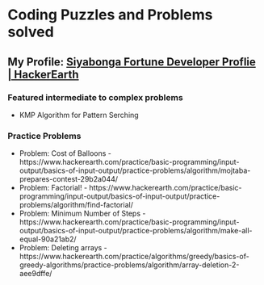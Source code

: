 <h1> Coding Puzzles and Problems solved </h1>

<p>
 <h2> 
   My Profile:  
   <a href="https://www.hackerearth.com/@nkunaf.sf" target="_blank">Siyabonga Fortune Developer Proflie | HackerEarth </a>  
 </h2>  
</p>

<p>
  <h3> Featured intermediate to complex problems </h3>
  <ul>
    <li>KMP Algorithm for Pattern Serching</li>
  </ul>
</p>
  
<p>
<h3> Practice Problems </h3>
  
<ul>  
  <li>
    Problem: Cost of Balloons
  - https://www.hackerearth.com/practice/basic-programming/input-output/basics-of-input-output/practice-problems/algorithm/mojtaba-prepares-contest-29b2a044/
  </li>
  <li>
    Problem: Factorial!
  - https://www.hackerearth.com/practice/basic-programming/input-output/basics-of-input-output/practice-problems/algorithm/find-factorial/
  </li>   
  <li>
    Problem: Minimum Number of Steps
    - https://www.hackerearth.com/practice/basic-programming/input-output/basics-of-input-output/practice-problems/algorithm/make-all-equal-90a21ab2/
  </li>  
 <li>
   Problem: Deleting arrays
  - https://www.hackerearth.com/practice/algorithms/greedy/basics-of-greedy-algorithms/practice-problems/algorithm/array-deletion-2-aee9dffe/
</li>
  
<ul>
</p>
  
 
